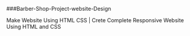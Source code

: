 ###Barber-Shop-Project-website-Design

Make Website Using HTML CSS | Crete Complete Responsive Website Using HTML and CSS
